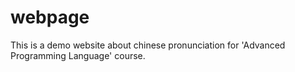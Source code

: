 # webpage

This is a demo website about chinese pronunciation for 'Advanced Programming Language' course.